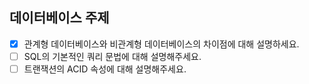 ## 데이터베이스 주제

- [x] 관계형 데이터베이스와 비관계형 데이터베이스의 차이점에 대해 설명하세요.
- [ ] SQL의 기본적인 쿼리 문법에 대해 설명해주세요.
- [ ] 트랜잭션의 ACID 속성에 대해 설명해주세요.
